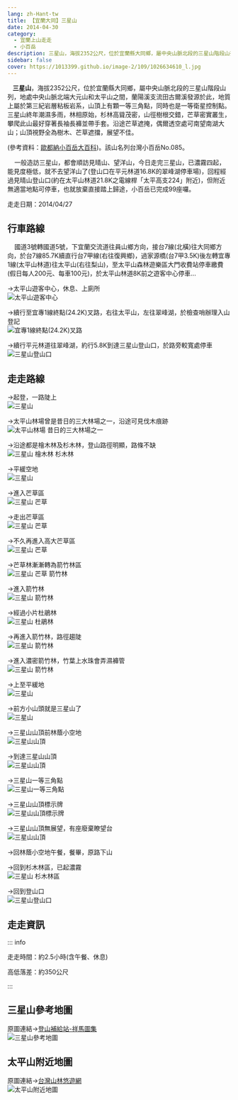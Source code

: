 ```yaml
---
lang: zh-Hant-tw
title: 【宜蘭大同】三星山
date: 2014-04-30
category: 
  - 宜蘭上山走走
  - 小百岳
description: 三星山，海拔2352公尺，位於宜蘭縣大同鄉，屬中央山脈北段的三星山階段山列，地處中央山脈北端大元山和太平山之間，蘭陽溪支流田古爾溪發源於此，地質上屬於第三紀岩層粘板岩系，山頂上有顆一等三角點，同時也是一等衛星控制點。三星山終年潮濕多雨，林相原始，杉林高聳茂密，山徑樹根交錯，芒草密實叢生，攀爬此山最好穿著長袖長褲並帶手套。沿途芒草遮掩，偶爾透空處可南望南湖大山；山頂視野全為樹木、芒草遮擋，展望不佳。
sidebar: false
cover: https://1013399.github.io/image-2/109/1026634610_l.jpg
---
```


   **三星山**，海拔2352公尺，位於宜蘭縣大同鄉，屬中央山脈北段的三星山階段山列，地處中央山脈北端大元山和太平山之間，蘭陽溪支流田古爾溪發源於此，地質上屬於第三紀岩層粘板岩系，山頂上有顆一等三角點，同時也是一等衛星控制點。三星山終年潮濕多雨，林相原始，杉林高聳茂密，山徑樹根交錯，芒草密實叢生，攀爬此山最好穿著長袖長褲並帶手套。沿途芒草遮掩，偶爾透空處可南望南湖大山；山頂視野全為樹木、芒草遮擋，展望不佳。

<!-- more -->

(參考資料：[歐都納小百岳大百科](http://www.taiwan100mt.com/mountain.php?mountain=85))。該山名列台灣小百岳No.085。  

    一般造訪三星山，都會順訪見晴山、望洋山，今日走完三星山，已濃霧四起，能見度極低，就不去望洋山了(登山口在平元林道16.8K的翠峰湖停車場)，回程經過見晴山登山口(約在太平山林道21.8K之電線桿「太平高支224」附近)，但附近無適當地點可停車，也就放棄直接踏上歸途，小百岳已完成99座囉。

走走日期：2014/04/27

## 行車路線 
    國道3號轉國道5號，下宜蘭交流道往員山鄉方向，接台7線(北橫)往大同鄉方向，於台7線85.7K續直行台7甲線(右往復興鄉)，過家源橋(台7甲3.5K)後左轉宜專1線(太平山林道)往太平山(右往梨山)，至太平山森林遊樂區大門收費站停車繳費(假日每人200元、每車100元)，於太平山林道8K前之遊客中心停車...  

→太平山遊客中心，休息、上廁所  
![太平山遊客中心](https://1013399.github.io/image-2/109/1026634555_l.jpg)

→續行至宜專1線終點(24.2K)叉路，右往太平山，左往翠峰湖，於檢查哨辦理入山登記  
![宜專1線終點(24.2K)叉路](https://1013399.github.io/image-2/109/1026634560_l.jpg)

→續行平元林道往翠峰湖，約行5.8K到達三星山登山口，於路旁較寬處停車  
![三星山登山口](https://1013399.github.io/image-2/109/1026634562_l.jpg)

## 走走路線
→起登，一路陡上  
![三星山](https://1013399.github.io/image-2/109/1026634566_l.jpg)

→太平山林場曾是昔日的三大林場之一，沿途可見伐木痕跡  
![太平山林場 昔日的三大林場之一](https://1013399.github.io/image-2/109/1026634569_l.jpg)

→沿途都是檜木林及杉木林，登山路徑明顯，路條不缺  
![三星山 檜木林 杉木林](https://1013399.github.io/image-2/109/1026634572_l.jpg)

→平緩空地  
![三星山](https://1013399.github.io/image-2/109/1026634579_l.jpg)

→進入芒草區  
![三星山 芒草](https://1013399.github.io/image-2/109/1026634581_l.jpg)

→走出芒草區  
![三星山 芒草](https://1013399.github.io/image-2/109/1026634583_l.jpg)

→不久再進入高大芒草區  
![三星山 芒草](https://1013399.github.io/image-2/109/1026634589_l.jpg)

→芒草林漸漸轉為箭竹林區  
![三星山 芒草 箭竹林](https://1013399.github.io/image-2/109/1026634592_l.jpg)

→進入箭竹林  
![三星山 箭竹林](https://1013399.github.io/image-2/109/1026634596_l.jpg)

→經過小片杜鵑林  
![三星山 杜鵑林](https://1013399.github.io/image-2/109/1026634599_l.jpg)

→再進入箭竹林，路徑趨陡  
![三星山 箭竹林](https://1013399.github.io/image-2/109/1026634601_l.jpg)

→進入濃密箭竹林，竹葉上水珠會弄濕褲管  
![三星山 箭竹林](https://1013399.github.io/image-2/109/1026634604_l.jpg)

→上至平緩地  
![三星山](https://1013399.github.io/image-2/109/1026634606_l.jpg)

→前方小山頭就是三星山了  
![三星山](https://1013399.github.io/image-2/109/1026634610_l.jpg)

→三星山山頂前林蔭小空地  
![三星山山頂](https://1013399.github.io/image-2/109/1026634613_l.jpg)

→到達三星山山頂  
![三星山山頂](https://1013399.github.io/image-2/109/1026634615_l.jpg)

→三星山一等三角點  
![三星山一等三角點](https://1013399.github.io/image-2/109/1026634617_l.jpg)

→三星山山頂標示牌  
![三星山山頂標示牌](https://1013399.github.io/image-2/109/1026634619_l.jpg)

→三星山山頂無展望，有座廢棄瞭望台  
![三星山山頂](https://1013399.github.io/image-2/109/1026634622_l.jpg)

→回林蔭小空地午餐，餐畢，原路下山

→回到杉木林區，已起濃霧  
![三星山 杉木林區](https://1013399.github.io/image-2/109/1026634625_l.jpg)

→回到登山口  
![三星山登山口](https://1013399.github.io/image-2/109/1026634631_l.jpg)

## 走走資訊

::: info

走走時間：約2.5小時(含午餐、休息)

高低落差：約350公尺

:::

## 三星山參考地圖
原圖連結→[登山補給站-祥馬圖集](http://www.keepon.com.tw/DiscussLoad.aspx?code=314B5CF9AEC3A19170A9A7E294A7989AA8D0DEDEEF31887A)  
![三星山參考地圖](https://1013399.github.io/image-2/109/1026639736_l.jpg)

## 太平山附近地圖  
原圖連結→[台灣山林悠遊網](http://recreation.forest.gov.tw/RA/RA_1_1.aspx?RA_ID=0100001)  
![太平山附近地圖](https://1013399.github.io/image-2/109/1026758431_l.jpg)